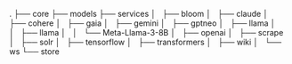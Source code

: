 .
├── core
├── models
├── services
│   ├── bloom
│   ├── claude
│   ├── cohere
│   ├── gaia
│   ├── gemini
│   ├── gptneo
│   ├── llama
│   │   ├── llama
│   │   └── Meta-Llama-3-8B
│   ├── openai
│   ├── scrape
│   ├── solr
│   ├── tensorflow
│   ├── transformers
│   ├── wiki
│   └── ws
└── store
